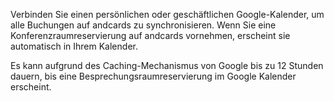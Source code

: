Verbinden Sie einen persönlichen oder geschäftlichen Google-Kalender, um alle Buchungen auf andcards zu synchronisieren. Wenn Sie eine Konferenzraumreservierung auf andcards vornehmen, erscheint sie automatisch in Ihrem Kalender.

Es kann aufgrund des Caching-Mechanismus von Google bis zu 12 Stunden dauern, bis eine Besprechungsraumreservierung im Google Kalender erscheint.